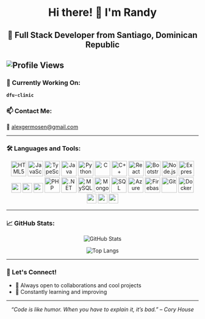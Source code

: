 <div align="center">
  
# Hi there! 👋 I'm Randy  

## 🚀 Full Stack Developer from Santiago, Dominican Republic

</div>

![Profile Views](https://komarev.com/ghpvc/?username=TZeik&color=blue)
---

### 🔭 Currently Working On:
**`dfu-clinic`**

### 📫 Contact Me:
📧 [alexgermosen@gmail.com](mailto:alexgermosen@gmail.com)

---

### 🛠️ Languages and Tools:

<div align="center">

<!-- Programming Languages -->
<img src="https://cdn.jsdelivr.net/gh/devicons/devicon/icons/html5/html5-original.svg" height="40" alt="HTML5"/>
<img src="https://cdn.jsdelivr.net/gh/devicons/devicon/icons/javascript/javascript-original.svg" height="40" alt="JavaScript"/>
<img src="https://cdn.jsdelivr.net/gh/devicons/devicon/icons/typescript/typescript-original.svg" height="40" alt="TypeScript"/>
<img src="https://cdn.jsdelivr.net/gh/devicons/devicon/icons/java/java-original.svg" height="40" alt="Java"/>
<img src="https://cdn.jsdelivr.net/gh/devicons/devicon/icons/python/python-original.svg" height="40" alt="Python"/>
<img src="https://cdn.jsdelivr.net/gh/devicons/devicon/icons/c/c-original.svg" height="40" alt="C"/>
<img src="https://cdn.jsdelivr.net/gh/devicons/devicon/icons/cplusplus/cplusplus-original.svg" height="40" alt="C++"/>

<!-- Frameworks & Libraries -->
<img src="https://cdn.jsdelivr.net/gh/devicons/devicon/icons/react/react-original.svg" height="40" alt="React"/>
<img src="https://cdn.jsdelivr.net/gh/devicons/devicon/icons/bootstrap/bootstrap-original.svg" height="40" alt="Bootstrap"/>
<img src="https://cdn.jsdelivr.net/gh/devicons/devicon/icons/nodejs/nodejs-original.svg" height="40" alt="Node.js"/>
<img src="https://cdn.jsdelivr.net/gh/devicons/devicon/icons/express/express-original.svg" height="40" alt="Express"/>

<!-- Mobile -->
<img src="https://img.shields.io/badge/React_Native-20232A?style=for-the-badge&logo=react&logoColor=61DAFB" height="25"/>
<img src="https://img.shields.io/badge/Android-3DDC84?style=for-the-badge&logo=android&logoColor=white" height="25"/>
<img src="https://img.shields.io/badge/iOS-000000?style=for-the-badge&logo=apple&logoColor=white" height="25"/>

<!-- Backend -->
<img src="https://cdn.jsdelivr.net/gh/devicons/devicon/icons/php/php-original.svg" height="40" alt="PHP"/>
<img src="https://cdn.jsdelivr.net/gh/devicons/devicon/icons/dot-net/dot-net-original.svg" height="40" alt=".NET"/>
<img src="https://cdn.jsdelivr.net/gh/devicons/devicon/icons/mysql/mysql-original.svg" height="40" alt="MySQL"/>
<img src="https://cdn.jsdelivr.net/gh/devicons/devicon/icons/mongodb/mongodb-original.svg" height="40" alt="MongoDB"/>
<img src="https://cdn.jsdelivr.net/gh/devicons/devicon/icons/sqlite/sqlite-original.svg" height="40" alt="SQL"/>
<img src="https://cdn.jsdelivr.net/gh/devicons/devicon/icons/azure/azure-original.svg" height="40" alt="Azure"/>
<img src="https://cdn.jsdelivr.net/gh/devicons/devicon/icons/firebase/firebase-plain.svg" height="40" alt="Firebase"/>

<!-- Tools -->
<img src="https://cdn.jsdelivr.net/gh/devicons/devicon/icons/git/git-original.svg" height="40" alt="Git"/>
<img src="https://cdn.jsdelivr.net/gh/devicons/devicon/icons/docker/docker-original.svg" height="40" alt="Docker"/>
<img src="https://img.shields.io/badge/Postman-FF6C37?style=for-the-badge&logo=postman&logoColor=white" height="25"/>
<img src="https://img.shields.io/badge/Cloudinary-3448C5?style=for-the-badge&logo=cloudinary&logoColor=white" height="25"/>
<img src="https://img.shields.io/badge/JSON-000000?style=for-the-badge&logo=json&logoColor=white" height="25"/>

</div>

---

### 📈 GitHub Stats:

<div align="center">

![GitHub Stats](https://github-readme-stats.vercel.app/api?username=TZeik&show_icons=true&theme=radical)

![Top Langs](https://github-readme-stats.vercel.app/api/top-langs/?username=TZeik&layout=compact&theme=radical)

</div>

---

### 🎯 Let's Connect!
- 💼 Always open to collaborations and cool projects
- 🧠 Constantly learning and improving

---

<div align="center">

_“Code is like humor. When you have to explain it, it’s bad.” – Cory House_

</div>

<!--
**TZeik/TZeik** is a ✨ _special_ ✨ repository because its `README.md` (this file) appears on your GitHub profile.

Here are some ideas to get you started:

- 🔭 I’m currently working on ...
- 🌱 I’m currently learning ...
- 👯 I’m looking to collaborate on ...
- 🤔 I’m looking for help with ...
- 💬 Ask me about ...
- 📫 How to reach me: ...
- 😄 Pronouns: ...
- ⚡ Fun fact: ...
-->
